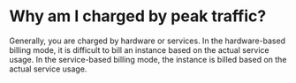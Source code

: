 # Why am I charged by peak traffic?

Generally, you are charged by hardware or services. In the hardware-based billing mode, it is difficult to bill an instance based on the actual service usage. In the service-based billing mode, the instance is billed based on the actual service usage.

